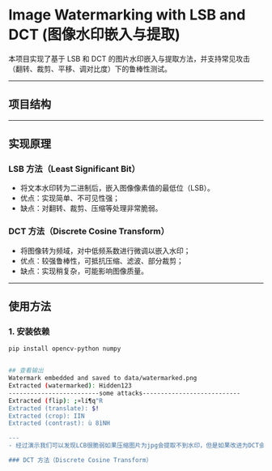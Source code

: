 # Image Watermarking with LSB and DCT (图像水印嵌入与提取)

本项目实现了基于 LSB 和 DCT 的图片水印嵌入与提取方法，并支持常见攻击（翻转、裁剪、平移、调对比度）下的鲁棒性测试。

---

## 项目结构


---

## 实现原理

### LSB 方法（Least Significant Bit）

- 将文本水印转为二进制后，嵌入图像像素值的最低位（LSB）。
- 优点：实现简单、不可见性强；
- 缺点：对翻转、裁剪、压缩等处理非常脆弱。

### DCT 方法（Discrete Cosine Transform）

- 将图像转为频域，对中低频系数进行微调以嵌入水印；
- 优点：较强鲁棒性，可抵抗压缩、滤波、部分裁剪；
- 缺点：实现稍复杂，可能影响图像质量。

---

## 使用方法

### 1. 安装依赖

```bash
pip install opencv-python numpy


## 查看输出
Watermark embedded and saved to data/watermarked.png
Extracted (watermarked): Hidden123
-------------------------some attacks---------------------------
Extracted (flip): ;¤lí¶q"R
Extracted (translate): $!
Extracted (crop): IIN
Extracted (contrast): ù 8ìNH

---
- 经过演示我们可以发现LCB很脆弱如果压缩图片为jpg会提取不到水印，但是如果改进为DCT会发现即使是压缩也会提取到完整的水印说明DCT的鲁棒性更强

### DCT 方法（Discrete Cosine Transform）
